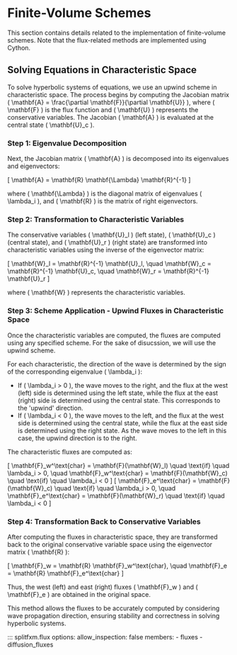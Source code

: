 # Finite-Volume Schemes

This section contains details related to the implementation of finite-volume schemes. Note that the flux-related methods are implemented using Cython.

## Solving Equations in Characteristic Space

To solve hyperbolic systems of equations, we use an upwind scheme in characteristic space. The process begins by computing the Jacobian matrix \( \mathbf{A} = \frac{\partial \mathbf{F}}{\partial \mathbf{U}} \), where \( \mathbf{F} \) is the flux function and \( \mathbf{U} \) represents the conservative variables. The Jacobian \( \mathbf{A} \) is evaluated at the central state \( \mathbf{U}_c \).

### Step 1: Eigenvalue Decomposition

Next, the Jacobian matrix \( \mathbf{A} \) is decomposed into its eigenvalues and eigenvectors:

\[
\mathbf{A} = \mathbf{R} \mathbf{\Lambda} \mathbf{R}^{-1}
\]

where \( \mathbf{\Lambda} \) is the diagonal matrix of eigenvalues \( \lambda_i \), and \( \mathbf{R} \) is the matrix of right eigenvectors.

### Step 2: Transformation to Characteristic Variables

The conservative variables \( \mathbf{U}_l \) (left state), \( \mathbf{U}_c \) (central state), and \( \mathbf{U}_r \) (right state) are transformed into characteristic variables using the inverse of the eigenvector matrix:

\[
\mathbf{W}_l = \mathbf{R}^{-1} \mathbf{U}_l, \quad \mathbf{W}_c = \mathbf{R}^{-1} \mathbf{U}_c, \quad \mathbf{W}_r = \mathbf{R}^{-1} \mathbf{U}_r
\]

where \( \mathbf{W} \) represents the characteristic variables.

### Step 3: Scheme Application - Upwind Fluxes in Characteristic Space

Once the characteristic variables are computed, the fluxes are computed using any specified scheme. For the sake of disucssion, we will use the upwind scheme.

For each characteristic, the direction of the wave is determined by the sign of the corresponding eigenvalue \( \lambda_i \):

- If \( \lambda_i > 0 \), the wave moves to the right, and the flux at the west (left) side is determined using the left state, while the flux at the east (right) side is determined using the central state. This corresponds to the 'upwind' direction.
- If \( \lambda_i < 0 \), the wave moves to the left, and the flux at the west side is determined using the central state, while the flux at the east side is determined using the right state. As the wave moves to the left in this case, the upwind direction is to the right.

The characteristic fluxes are computed as:

\[
\mathbf{F}_w^\text{char} = \mathbf{F}(\mathbf{W}_l) \quad \text{if} \quad \lambda_i > 0, \quad \mathbf{F}_w^\text{char} = \mathbf{F}(\mathbf{W}_c) \quad \text{if} \quad \lambda_i < 0
\]
\[
\mathbf{F}_e^\text{char} = \mathbf{F}(\mathbf{W}_c) \quad \text{if} \quad \lambda_i > 0, \quad \mathbf{F}_e^\text{char} = \mathbf{F}(\mathbf{W}_r) \quad \text{if} \quad \lambda_i < 0
\]

### Step 4: Transformation Back to Conservative Variables

After computing the fluxes in characteristic space, they are transformed back to the original conservative variable space using the eigenvector matrix \( \mathbf{R} \):

\[
\mathbf{F}_w = \mathbf{R} \mathbf{F}_w^\text{char}, \quad \mathbf{F}_e = \mathbf{R} \mathbf{F}_e^\text{char}
\]

Thus, the west (left) and east (right) fluxes \( \mathbf{F}_w \) and \( \mathbf{F}_e \) are obtained in the original space.

This method allows the fluxes to be accurately computed by considering wave propagation direction, ensuring stability and correctness in solving hyperbolic systems.


::: splitfxm.flux
    options:
        allow_inspection: false
        members:
            - fluxes
            - diffusion_fluxes

